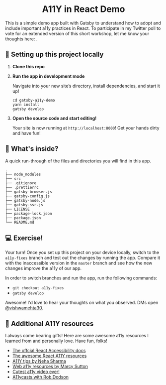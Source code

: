 <h1 align="center">
  A11Y in React Demo 
</h1>

This is a simple demo app built with Gatsby to understand how to adopt and include important a11y practices in React. To participate in my Twitter poll to vote for an extended version of this short workshop, let me know your thoughts here: []().

## 🚀 Setting up this project locally

1. **Clone this repo**

2. **Run the app in development mode**

    Navigate into your new site’s directory, install dependencies, and start it up!

    ```shell
    cd gatsby-a11y-demo
    yarn install
    gatsby develop
    ```

3.  **Open the source code and start editing!**

    Your site is now running at `http://localhost:8000`! Get your hands dirty and have fun! 

## 🔎 What's inside?

A quick run-through of the files and directories you will find in this app.

    .
    ├── node_modules
    ├── src
    ├── .gitignore
    ├── .prettierrc
    ├── gatsby-browser.js
    ├── gatsby-config.js
    ├── gatsby-node.js
    ├── gatsby-ssr.js
    ├── LICENSE
    ├── package-lock.json
    ├── package.json
    └── README.md

## 💻 Exercise!

Your turn! Once you set up this project on your device locally, switch to the `a11y-fixes` branch and test out the changes by running the app. Compare it with the inaccessible version in the `master` branch and see how the new changes improve the a11y of our app.  

In order to switch branches and run the app, run the following commands:

- `git checkout a11y-fixes`
- `gatsby develop`

Awesome! I'd love to hear your thoughts on what you observed. DMs open [@vishwamehta30](https://twitter.com/VishwaMehta30).

## 🧠 Additional A11Y resources

I always come bearing gifts! Here are some awesome a11y resources I learned from and personally love. Have fun, folks!

- [The offcial React Accessibility docs](https://reactjs.org/docs/accessibility.html)
- [The awesome React A11Y resources](https://reactresources.com/topics/accessibility)
- [A11Y tips by Neha Sharma](https://www.a11ytips.dev/)
- [Web a11y resources by Marcy Sutton](https://marcysutton.com/web-accessibility-resources)
- [Cutest a11y video ever!](https://www.youtube.com/watch?v=HE2R86EZPMA)
- [A11ycasts with Rob Dodson](https://www.youtube.com/playlist?list=PLNYkxOF6rcICWx0C9LVWWVqvHlYJyqw7g)

